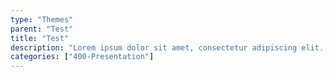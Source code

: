 ```yaml
---
type: "Themes"
parent: "Test"
title: "Test"
description: "Lorem ipsum dolor sit amet, consectetur adipiscing elit. Nunc tempus laoreet leo sit amet iaculis."
categories: ["400-Presentation"]
---
```

